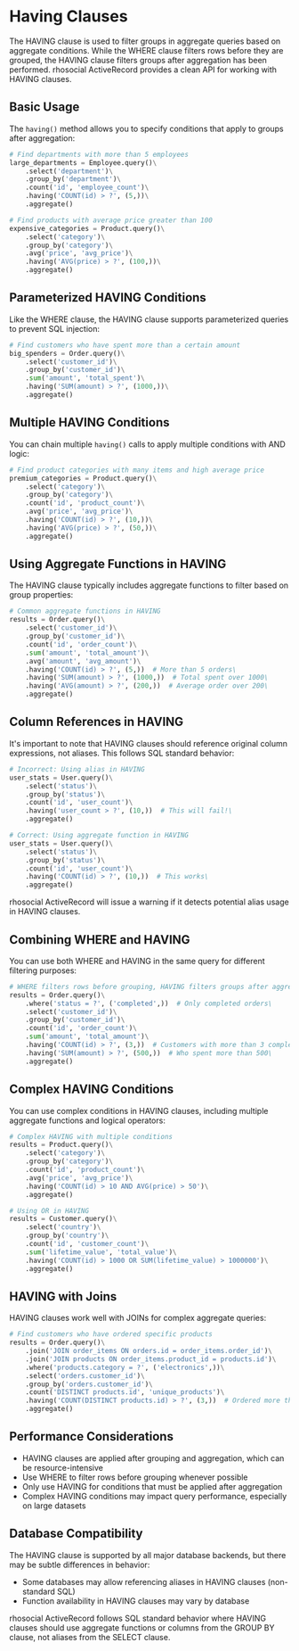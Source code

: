 # Having Clauses

The HAVING clause is used to filter groups in aggregate queries based on aggregate conditions. While the WHERE clause filters rows before they are grouped, the HAVING clause filters groups after aggregation has been performed. rhosocial ActiveRecord provides a clean API for working with HAVING clauses.

## Basic Usage

The `having()` method allows you to specify conditions that apply to groups after aggregation:

```python
# Find departments with more than 5 employees
large_departments = Employee.query()\
    .select('department')\
    .group_by('department')\
    .count('id', 'employee_count')\
    .having('COUNT(id) > ?', (5,))\
    .aggregate()

# Find products with average price greater than 100
expensive_categories = Product.query()\
    .select('category')\
    .group_by('category')\
    .avg('price', 'avg_price')\
    .having('AVG(price) > ?', (100,))\
    .aggregate()
```

## Parameterized HAVING Conditions

Like the WHERE clause, the HAVING clause supports parameterized queries to prevent SQL injection:

```python
# Find customers who have spent more than a certain amount
big_spenders = Order.query()\
    .select('customer_id')\
    .group_by('customer_id')\
    .sum('amount', 'total_spent')\
    .having('SUM(amount) > ?', (1000,))\
    .aggregate()
```

## Multiple HAVING Conditions

You can chain multiple `having()` calls to apply multiple conditions with AND logic:

```python
# Find product categories with many items and high average price
premium_categories = Product.query()\
    .select('category')\
    .group_by('category')\
    .count('id', 'product_count')\
    .avg('price', 'avg_price')\
    .having('COUNT(id) > ?', (10,))\
    .having('AVG(price) > ?', (50,))\
    .aggregate()
```

## Using Aggregate Functions in HAVING

The HAVING clause typically includes aggregate functions to filter based on group properties:

```python
# Common aggregate functions in HAVING
results = Order.query()\
    .select('customer_id')\
    .group_by('customer_id')\
    .count('id', 'order_count')\
    .sum('amount', 'total_amount')\
    .avg('amount', 'avg_amount')\
    .having('COUNT(id) > ?', (5,))  # More than 5 orders\
    .having('SUM(amount) > ?', (1000,))  # Total spent over 1000\
    .having('AVG(amount) > ?', (200,))  # Average order over 200\
    .aggregate()
```

## Column References in HAVING

It's important to note that HAVING clauses should reference original column expressions, not aliases. This follows SQL standard behavior:

```python
# Incorrect: Using alias in HAVING
user_stats = User.query()\
    .select('status')\
    .group_by('status')\
    .count('id', 'user_count')\
    .having('user_count > ?', (10,))  # This will fail!\
    .aggregate()

# Correct: Using aggregate function in HAVING
user_stats = User.query()\
    .select('status')\
    .group_by('status')\
    .count('id', 'user_count')\
    .having('COUNT(id) > ?', (10,))  # This works\
    .aggregate()
```

rhosocial ActiveRecord will issue a warning if it detects potential alias usage in HAVING clauses.

## Combining WHERE and HAVING

You can use both WHERE and HAVING in the same query for different filtering purposes:

```python
# WHERE filters rows before grouping, HAVING filters groups after aggregation
results = Order.query()\
    .where('status = ?', ('completed',))  # Only completed orders\
    .select('customer_id')\
    .group_by('customer_id')\
    .count('id', 'order_count')\
    .sum('amount', 'total_amount')\
    .having('COUNT(id) > ?', (3,))  # Customers with more than 3 completed orders\
    .having('SUM(amount) > ?', (500,))  # Who spent more than 500\
    .aggregate()
```

## Complex HAVING Conditions

You can use complex conditions in HAVING clauses, including multiple aggregate functions and logical operators:

```python
# Complex HAVING with multiple conditions
results = Product.query()\
    .select('category')\
    .group_by('category')\
    .count('id', 'product_count')\
    .avg('price', 'avg_price')\
    .having('COUNT(id) > 10 AND AVG(price) > 50')\
    .aggregate()

# Using OR in HAVING
results = Customer.query()\
    .select('country')\
    .group_by('country')\
    .count('id', 'customer_count')\
    .sum('lifetime_value', 'total_value')\
    .having('COUNT(id) > 1000 OR SUM(lifetime_value) > 1000000')\
    .aggregate()
```

## HAVING with Joins

HAVING clauses work well with JOINs for complex aggregate queries:

```python
# Find customers who have ordered specific products
results = Order.query()\
    .join('JOIN order_items ON orders.id = order_items.order_id')\
    .join('JOIN products ON order_items.product_id = products.id')\
    .where('products.category = ?', ('electronics',))\
    .select('orders.customer_id')\
    .group_by('orders.customer_id')\
    .count('DISTINCT products.id', 'unique_products')\
    .having('COUNT(DISTINCT products.id) > ?', (3,))  # Ordered more than 3 unique electronics\
    .aggregate()
```

## Performance Considerations

- HAVING clauses are applied after grouping and aggregation, which can be resource-intensive
- Use WHERE to filter rows before grouping whenever possible
- Only use HAVING for conditions that must be applied after aggregation
- Complex HAVING conditions may impact query performance, especially on large datasets

## Database Compatibility

The HAVING clause is supported by all major database backends, but there may be subtle differences in behavior:

- Some databases may allow referencing aliases in HAVING clauses (non-standard SQL)
- Function availability in HAVING clauses may vary by database

rhosocial ActiveRecord follows SQL standard behavior where HAVING clauses should use aggregate functions or columns from the GROUP BY clause, not aliases from the SELECT clause.